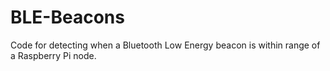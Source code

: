 # BLE-Beacons
Code for detecting when a Bluetooth Low Energy beacon is within range of a Raspberry Pi node.
